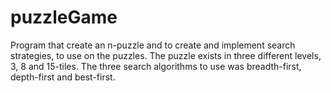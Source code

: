 # puzzleGame

Program that create an n-puzzle and to create and implement search strategies, to use on the puzzles. The puzzle exists in three different levels, 3, 8 and 15-tiles. The three search algorithms to use was breadth-first, depth-first and best-first.
